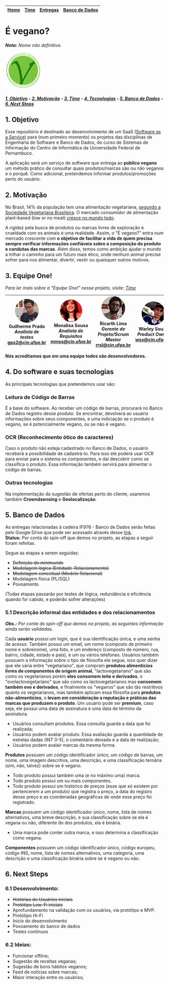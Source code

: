 | [Home](https://github.com/ricarthlima/eo-project-es) | [Time](/docs/paginas/time.md) | [Entregas](/docs/entregas_iterations)  | [Banco de Dados](https://github.com/ricarthlima/eo-project-es#5-banco-de-dados) |
|-|-|-|-|
# É vegano? 
***Nota:** Nome não definitivo.*  
  
![logo](/logo.png)  

##### [1. Objetivo](#1-objetivo) - [2. Motivação](#2-motiva%C3%A7%C3%A3o) - [3. Time](#3-equipe-one) - [4. Tecnologias](#4-do-software-e-suas-tecnologias) - [5. Banco de Dados](#5-banco-de-dados) - [6. Next Steps](#6-next-steps)

## 1. Objetivo
Esse repositório é destinado ao desenvolvimento de um SaaS ([Software as a Service](https://blog.deskmanager.com.br/o-que-e-saas/)) para (num primeiro momento) os projetos das disciplinas de Engenharia de Software e Banco de Dados, do curso de Sistemas de Informação do Centro de Informática da Universidade Federal de Pernambuco.

A aplicação será um serviço de software que entrega ao **público vegano** um método prático de consultar quais produtos/marcas são ou não veganos e o porquê. Como adicional, pretendemos informar produtos/promoções perto do usuário.

## 2. Motivação
No Brasil, 14% da população tem uma alimentação vegetariana, [segundo a Sociedade Vegetariana Brasileira](https://g1.globo.com/bemestar/noticia/brasil-tem-14-de-vegetarianos-e-81-de-adeptos-a-dieta-com-carne-diz-pesquisa-ibope.ghtml). O mercado consumidor de alimentação plant-based (low or no meat) [cresce no mundo todo](http://revistapegn.globo.com/Revista/Common/0,,EMI130934-17153,00-CRESCE+O+MERCADO+VEGANO.html).  

A rigidez pela busca de produtos ou marcas livres de exploração e crueldade com os animais é uma realidade. Assim, o "É vegano?" entra num mercado crescente com **o objetivo de facilitar a vida de quem precisa sempre verificar informações confiáveis sobre a composição do produto e condutas das marcas**. Além disso, temos como ambição ajudar o mundo a trilhar o caminho para um futuro mais ético, onde nenhum animal precise sofrer para nos alimentar, divertir, vestir ou quaisquer outros motivos.

## 3. Equipe One!
*Para ler mais sobre a "Equipe One!" nesse projeto, visite: [Time](/docs/paginas/time.md)*

|![Guilherme](https://raw.githubusercontent.com/ricarthlima/eo-project-es/master/docs/paginas/imagens/gps2.png) <br>Guilherme Prado<br>*Analista de testes*<br><gps2@cin.ufpe.br> |![Monalisa](https://raw.githubusercontent.com/ricarthlima/eo-project-es/master/docs/paginas/imagens/mmss.png) <br>Monalisa Sousa<br>*Analista de Requisitos*<br><mmss@cin.ufpe.br>|![Ricarth](https://raw.githubusercontent.com/ricarthlima/eo-project-es/master/docs/paginas/imagens/rrsl.png) <br>Ricarth Lima<br>*Gerente de Projeto/Scrum Master*<br><rrsl@cin.ufpe.br>|![Warley](https://raw.githubusercontent.com/ricarthlima/eo-project-es/master/docs/paginas/imagens/wss.png) <br>Warley Souza<br>*Product Owner*<br><wss@cin.ufpe.br>
|-|-|-|-|

**Nós acreditamos que em uma equipe todos são desenvolvedores.**

## 4. Do software e suas tecnologias
As principais tecnologias que pretendemos usar são:

### Leitura de Código de Barras
É a base do software. Ao receber um código de barras, procurará no Banco de Dados registro desse produto. Se encontrar, devolverá ao usuário informações sobre seus componentes, e uma indiciação se o produto é vegano, se é potencialmente vegano, ou se não é vegano.

### OCR (Reconhecimento ótico de caracteres)
Caso o produto não esteja cadastrado no Banco de Dados, o usuário receberá a possibilidade de cadastrá-lo. Para isso ele poderá usar OCR para enviar para o sistema os componentes, e daí descobrir como se classifica o produto. Essa informação também servirá para alimentar o código de barras.

### Outras tecnologias
Na implementação da sugestão de ofertas perto do cliente, usaremos também **Crowndsensing** e **Geolocalização**.

## 5. Banco de Dados
As entregas relacionadas à cadeira IF976 - Banco de Dados serão feitas pelo Google Drive que pode ser acessado através desse [link](https://goo.gl/u5o5YJ).  
**Status:** Por conta do spin-off que demos no projeto, as etapas a seguir foram refeitas. 

Segue as etapas a serem seguidas:

- ~~Definição do minimundo~~
- ~~Modelagem lógica (Entidade-Relacionamento)~~
- ~~Modelagem conceitual (Modelo Relacional)~~
- Modelagem física (PL/SQL)
- Povoamento

(Todas etapas passarão por testes de lógica, redundância e eficiência quando for cabido, e poderão sofrer alterações)

### 5.1 Descrição informal das entidades e dos relacionamentos
***Obs.:** Por conta do spin-off que demos no projeto, as seguintes informação ainda serão validadas.*

Cada **usuário** possui um login, que é sua identificação única, e uma senha de acesso. Também possui um email, um nome (composto de primeiro nome e sobrenome), uma foto, e um endereço (composto de número, rua, bairro, cidade, estado e país), e um ou vários telefones. Usuários também possuem a informação sobre o tipo de filosofia ele segue, isso quer dizer que ele varia entre "vegetariano", que compram **produtos alimentícios livres de componentes de origem animal**, "lactovegetariano" que são como os vegetarianos porém **eles consomem leite e derivados**, o "ovolactovegetariano" que são como os lactovegetarianos mas **consomem também ovo e derivados**, e finalmente os "veganos" que são tão restritivos quanto os vegetarianos, mas também aplicam essa filosofia para **produtos não-alimentícios**, e **levam em consideração a reputação e práticas das marcas que produzem o produto**.
Um usuário pode ser **premium**, caso seja, ele possui uma data de assinatura e uma data de término da assinatura.

- Usuários consultam produtos. Essa consulta guarda a data que foi realizada;
- Usuários podem avaliar produto. Essa avaliação guarda a quantidade de estrelas dadas (INT 0-5), o comentário deixado e a data de realização;
- Usuários podem avalair marcas da mesma forma.

**Produtos** possuem um código identificador único, um código de barras, um nome, uma imagem descritiva, uma descrição, e uma classificação ternária (sim, não, talvez) sobre se é vegano.

- Todo produto possui também uma (e no máximo uma) marca.
- Todo produto possui um ou mais componentes.
- Todo produto possui um histórico de preços (esse que só existem por pertencerem a um produto) que registra o preço, a data do registro desse preço e as coordenadas geográficas de onde esse preço foi registrado.

**Marcas** possuem um código identificador único, nome, lista de nomes alternativos, uma breve descrição, e sua classificação sobre se ela é vegana ou não, diferente do dos produtos, ela é binária. 

- Uma marca pode conter outra marca, e isso determina a classificação como vegana.

**Componentes** possuem um código identificador único, código europeu, código INS, nome, lista de nomes alternativos, uma categoria, uma descrição e uma classificação binária sobre se é vegano ou não.

## 6. Next Steps

### 6.1 Desenvolvimento:
- ~~Histórias do Usuários iniciais~~
- ~~Protótipo Low-Fi iniciais~~
- Aprofundamento na validação com os usuários, via protótipo e MVP.
- Protótipo Hi-Fi
- Início do desenvolvimento
- Povoamento do banco de dados
- Testes contínuos

### 6.2 Ideias:
- Funcionar offline;
- Sugestão de receitas veganas;
- Sugestão de bons hábitos veganos;
- Feed de notícias sobre marcas;
- Maior interação entre os usuários;
